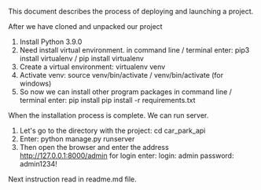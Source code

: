 This document describes the process of deploying and launching a project.

After we have cloned and unpacked our project

1. Install Python 3.9.0
2. Need install virtual environment. in command line / terminal enter: pip3 install virtualenv / pip install virtualenv
3. Create a virtual environment: virtualenv venv
4. Activate venv: source venv/bin/activate / venv/bin/activate (for windows)
5. So now we can install other program packages in command line / terminal enter: pip install pip install -r requirements.txt

When the installation process is complete. We can run server.
1. Let's go to the directory with the project: cd car_park_api
2. Enter: python manage.py runserver
7. Then open the browser and enter the address http://127.0.0.1:8000/admin
for login enter:
login: admin
password: admin1234!

Next instruction read in readme.md file.
